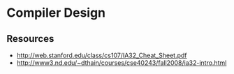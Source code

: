 # Compiler Design

## Resources

- http://web.stanford.edu/class/cs107/IA32_Cheat_Sheet.pdf
- http://www3.nd.edu/~dthain/courses/cse40243/fall2008/ia32-intro.html
